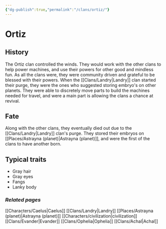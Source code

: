 ```yaml
---
{"dg-publish":true,"permalink":"/clans/ortiz/"}
---
```


# Ortiz
## History
The Ortiz clan controlled the winds. They would work with the other clans to help power machines, and use their powers for other good and mindless fun. As all the clans were, they were community driven and grateful to be blessed with their powers. When the [[Clans/Landry\|Landry]] clan started their purge, they were the ones who suggested storing embryo's on other planets. They were able to discretely move parts to build the machines needed for travel, and were a main part is allowing the clans a chance at revival.
## Fate
Along with the other clans, they eventually died out due to the [[Clans/Landry\|Landry]] clan's purge. They stored their embryos on [[Places/Astrayna (planet)\|Astrayna (planet)]], and were the first of the clans to have another born.
## Typical traits
- Gray hair
- Gray eyes
- Fangs
- Lanky body
### *Related pages*
[[Characters/Caelus\|Caelus]]
[[Clans/Landry\|Landry]]
[[Places/Astrayna (planet)\|Astrayna (planet)]]
[[Characters/civilization\|civilization]]
[[Clans/Evander\|Evander]]
[[Clans/Ophelia\|Ophelia]]
[[Clans/Achal\|Achal]]